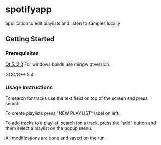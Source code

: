 # spotifyapp
application to edit playlists and listen to samples locally

## Getting Started

### Prerequisites

[Qt 5.12.3](https://download.qt.io/archive/qt/5.12/5.12.3/) For windows builds use mingw qtversion.

GCC/G++ 5.4

### Usage Instructions

To search for tracks use the text field on top of the screen and press search.

To create playlists press "NEW PLAYLIST" label on left.

To add tracks to a playlist, search for a track, press the "add" button and them select a playlist on the popup menu.

All modifications are done and saved on the run.
